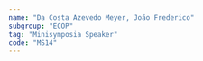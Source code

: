 ```yaml
---
name: "Da Costa Azevedo Meyer, João Frederico"
subgroup: "ECOP"
tag: "Minisymposia Speaker"
code: "MS14"
---
```

